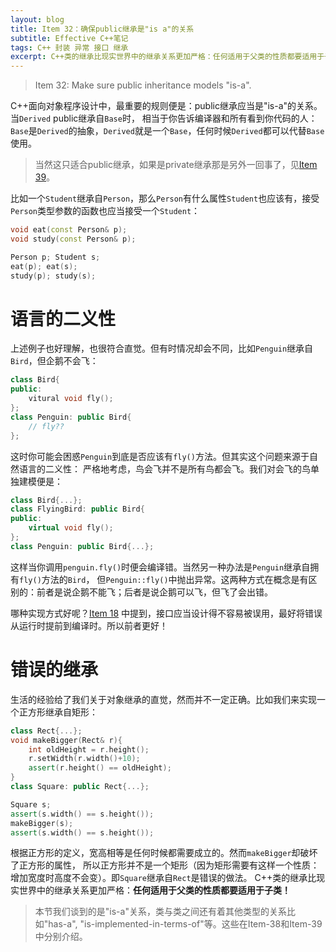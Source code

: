 ```yaml
---
layout: blog
title: Item 32：确保public继承是"is a"的关系
subtitle: Effective C++笔记
tags: C++ 封装 异常 接口 继承
excerpt: C++类的继承比现实世界中的继承关系更加严格：任何适用于父类的性质都要适用于子类！
---
```


> Item 32: Make sure public inheritance models "is-a".

C++面向对象程序设计中，最重要的规则便是：public继承应当是"is-a"的关系。当`Derived` public继承自`Base`时，
相当于你告诉编译器和所有看到你代码的人：`Base`是`Derived`的抽象，`Derived`就是一个`Base`，任何时候`Derived`都可以代替`Base`使用。

> 当然这只适合public继承，如果是private继承那是另外一回事了，见[Item 39][item39]。

比如一个`Student`继承自`Person`，那么`Person`有什么属性`Student`也应该有，接受`Person`类型参数的函数也应当接受一个`Student`：

```cpp
void eat(const Person& p);
void study(const Person& p);

Person p; Student s;
eat(p); eat(s);
study(p); study(s);
```

<!--more-->

# 语言的二义性

上述例子也好理解，也很符合直觉。但有时情况却会不同，比如`Penguin`继承自`Bird`，但企鹅不会飞：

```cpp
class Bird{
public:
    vitural void fly();
};
class Penguin: public Bird{
    // fly??
};
```

这时你可能会困惑`Penguin`到底是否应该有`fly()`方法。但其实这个问题来源于自然语言的二义性：
严格地考虑，鸟会飞并不是所有鸟都会飞。我们对会飞的鸟单独建模便是：

```cpp
class Bird{...};
class FlyingBird: public Bird{
public:
    virtual void fly();
};
class Penguin: public Bird{...};
```

这样当你调用`penguin.fly()`时便会编译错。当然另一种办法是`Penguin`继承自拥有`fly()`方法的`Bird`，
但`Penguin::fly()`中抛出异常。这两种方式在概念是有区别的：前者是说企鹅不能飞；后者是说企鹅可以飞，但飞了会出错。

哪种实现方式好呢？[Item 18][item18] 中提到，接口应当设计得不容易被误用，最好将错误从运行时提前到编译时。所以前者更好！

# 错误的继承

生活的经验给了我们关于对象继承的直觉，然而并不一定正确。比如我们来实现一个正方形继承自矩形：

```cpp
class Rect{...};
void makeBigger(Rect& r){
    int oldHeight = r.height();
    r.setWidth(r.width()+10);
    assert(r.height() == oldHeight);
}
class Square: public Rect{...};

Square s;
assert(s.width() == s.height());
makeBigger(s);
assert(s.width() == s.height());
```

根据正方形的定义，宽高相等是任何时候都需要成立的。然而`makeBigger`却破坏了正方形的属性，
所以正方形并不是一个矩形（因为矩形需要有这样一个性质：增加宽度时高度不会变）。即`Square`继承自`Rect`是错误的做法。
C++类的继承比现实世界中的继承关系更加严格：**任何适用于父类的性质都要适用于子类！**

> 本节我们谈到的是"is-a"关系，类与类之间还有着其他类型的关系比如"has-a", "is-implemented-in-terms-of"等。这些在Item-38和Item-39中分别介绍。

[item18]: /2015/08/09/effective-cpp-18.html
[item39]: /2015/09/06/effective-cpp-39.html
